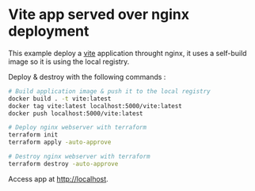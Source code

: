 # Vite app served over nginx deployment

This example deploy a [vite](https://vitejs.dev/) application throught nginx, it uses a self-build image so it is using the local registry.

Deploy & destroy with the following commands :

```sh
# Build application image & push it to the local registry
docker build . -t vite:latest
docker tag vite:latest localhost:5000/vite:latest
docker push localhost:5000/vite:latest

# Deploy nginx webserver with terraform
terraform init
terraform apply -auto-approve

# Destroy nginx webserver with terraform
terraform destroy -auto-approve
```

Access app at <http://localhost>.
